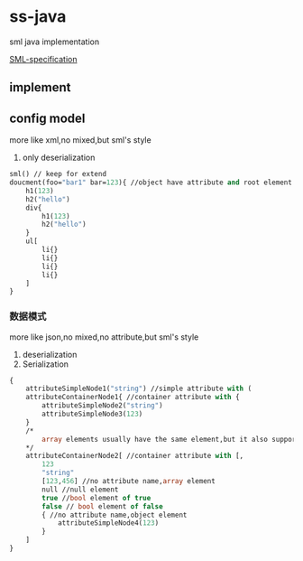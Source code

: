 # ss-java

sml java implementation

[SML-specification](https://github.com/super-simple/SML-specification)

## implement

## config model

more like xml,no mixed,but sml's style

1. only deserialization

```sml
sml() // keep for extend
doucment(foo="bar1" bar=123){ //object have attribute and root element have element name
    h1(123)
    h2("hello")
    div{
        h1(123)
        h2("hello")
    }
    ul[
        li{}
        li{}
        li{}
        li{}
    ]
}
```

### 数据模式

more like json,no mixed,no attribute,but sml's style

1. deserialization
2. Serialization

```sml
{
    attributeSimpleNode1("string") //simple attribute with (
    attributeContainerNode1{ //container attribute with {
        attributeSimpleNode2("string")
        attributeSimpleNode3(123)
    }
    /*
        array elements usually have the same element,but it also support different type,depends on your requirement
    */
    attributeContainerNode2[ //container attribute with [,
        123
        "string"
        [123,456] //no attribute name,array element
        null //null element
        true //bool element of true
        false // bool element of false
        { //no attribute name,object element
            attributeSimpleNode4(123)
        }
    ]
}
```